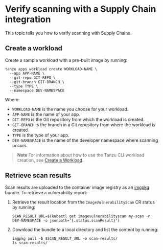 # Verify scanning with a Supply Chain integration

This topic tells you how to verify scanning with Supply Chains.

## <a id="create-workload"></a> Create a workload

Create a sample workload with a pre-built image by running:

```console
tanzu apps workload create WORKLOAD-NAME \
  --app APP-NAME \
  --git-repo GIT-REPO \
  --git-branch GIT-BRANCH \
  --type TYPE \
  --namespace DEV-NAMESPACE
```

Where:

- `WORKLOAD-NAME` is the name you choose for your workload.
- `APP-NAME` is the name of your app.
- `GIT-REPO` is the Git repository from which the workload is created.
- `GIT-BRANCH` is the branch in a Git repository from where the workload is created.
- `TYPE` is the type of your app.
- `DEV-NAMESPACE` is the name of the developer namespace where scanning occurs.

> **Note** For information about how to use the Tanzu CLI workload creation, see
> [Create a Workload](../cli-plugins/apps/tutorials/create-update-workload.hbs.md).

## <a id="retrieve-scan-results"></a> Retrieve scan results

Scan results are uploaded to the container image registry as an [imgpkg](https://carvel.dev/imgpkg/)
bundle. To retrieve a vulnerability report:

1. Retrieve the result location from the `ImageVulnerabilityScan` CR status by running:

   ```console
   SCAN_RESULT_URL=$(kubectl get imagevulnerabilityscan my-scan -n DEV-NAMESPACE -o jsonpath='{.status.scanResult}')
   ```

2. Download the bundle to a local directory and list the content by running:

   ```console
   imgpkg pull -b $SCAN_RESULT_URL -o scan-results/
   ls scan-results/
   ```
